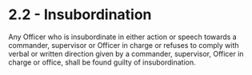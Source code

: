 # 2.2 - Insubordination

Any Officer who is insubordinate in either action or speech towards a commander, supervisor or Officer in charge or refuses to comply with verbal or written direction given by a commander, supervisor, Officer in charge or office, shall be found guilty of insubordination.
